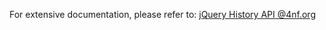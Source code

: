 For extensive documentation, please refer to: [jQuery History API @4nf.org](http://4nf.org/change-content-div/)
